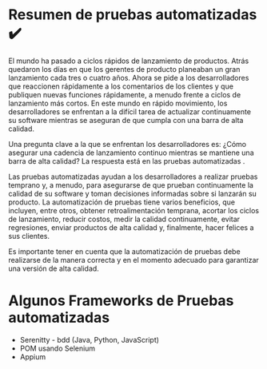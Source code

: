# Resumen de pruebas automatizadas :heavy_check_mark:

El mundo ha pasado a ciclos rápidos de lanzamiento de productos. Atrás quedaron los días en que los gerentes de producto planeaban un gran lanzamiento cada tres o cuatro años. Ahora se pide a los desarrolladores que reaccionen rápidamente a los comentarios de los clientes y que publiquen nuevas funciones rápidamente, a menudo frente a ciclos de lanzamiento más cortos. En este mundo en rápido movimiento, los desarrolladores se enfrentan a la difícil tarea de actualizar continuamente su software mientras se aseguran de que cumpla con una barra de alta calidad.

Una pregunta clave a la que se enfrentan los desarrolladores es: ¿Cómo asegurar una cadencia de lanzamiento continuo mientras se mantiene una barra de alta calidad? La respuesta está en las pruebas automatizadas .

Las pruebas automatizadas ayudan a los desarrolladores a realizar pruebas temprano y, a menudo, para asegurarse de que prueban continuamente la calidad de su software y toman decisiones informadas sobre si lanzarán su producto. La automatización de pruebas tiene varios beneficios, que incluyen, entre otros, obtener retroalimentación temprana, acortar los ciclos de lanzamiento, reducir costos, medir la calidad continuamente, evitar regresiones, enviar productos de alta calidad y, finalmente, hacer felices a sus clientes.

Es importante tener en cuenta que la automatización de pruebas debe realizarse de la manera correcta y en el momento adecuado para garantizar una versión de alta calidad.

# Algunos Frameworks de Pruebas automatizadas

- Serenitty - bdd (Java, Python, JavaScript)
- POM usando Selenium
- Appium
